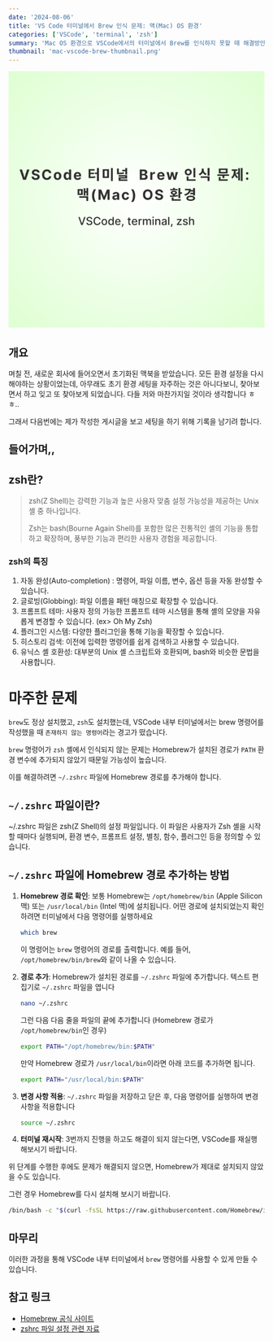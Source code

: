 ```yaml
---
date: '2024-08-06'
title: 'VS Code 터미널에서 Brew 인식 문제: 맥(Mac) OS 환경'
categories: ['VSCode', 'terminal', 'zsh']
summary: 'Mac OS 환경으로 VSCode에서의 터미널에서 Brew를 인식하지 못할 때 해결방안을 알아보자.'
thumbnail: 'mac-vscode-brew-thumbnail.png'
---
```


![mac-vscode-brew-thumbnail](mac-vscode-brew-thumbnail.png)

## 개요

며칠 전, 새로운 회사에 들어오면서 초기화된 맥북을 받았습니다. 모든 환경 설정을 다시 해야하는 상황이었는데, 아무래도 초기 환경 세팅을 자주하는 것은 아니다보니, 찾아보면서 하고 잊고 또 찾아보게 되었습니다. 다들 저와 마찬가지일 것이라 생각합니다 ㅎㅎ..

그래서 다음번에는 제가 작성한 게시글을 보고 세팅을 하기 위해 기록을 남기려 합니다.

## 들어가며,,

## zsh란?

> zsh(Z Shell)는 강력한 기능과 높은 사용자 맞춤 설정 가능성을 제공하는 Unix 셸 중 하나입니다.
>
> Zsh는 bash(Bourne Again Shell)를 포함한 많은 전통적인 셸의 기능을 통합하고 확장하며, 풍부한 기능과 편리한 사용자 경험을 제공합니다.

### zsh의 특징

1. 자동 완성(Auto-completion) : 명령어, 파일 이름, 변수, 옵션 등을 자동 완성할 수 있습니다.
2. 글로빙(Globbing): 파일 이름을 패턴 매칭으로 확장할 수 있습니다.
3. 프롬프트 테마: 사용자 정의 가능한 프롬프트 테마 시스템을 통해 셸의 모양을 자유롭게 변경할 수 있습니다. (ex> Oh My Zsh)
4. 플러그인 시스템: 다양한 플러그인을 통해 기능을 확장할 수 있습니다.
5. 히스토리 검색: 이전에 입력한 명령어를 쉽게 검색하고 사용할 수 있습니다.
6. 유닉스 셸 호환성: 대부분의 Unix 셸 스크립트와 호환되며, bash와 비슷한 문법을 사용합니다.

# 마주한 문제

`brew`도 정상 설치했고, `zsh`도 설치했는데, VSCode 내부 터미널에서는 brew 명령어를 작성했을 때 `존재하지 않는 명령어`라는 경고가 떴습니다.

`brew` 명령어가 `zsh` 셸에서 인식되지 않는 문제는 Homebrew가 설치된 경로가 `PATH` 환경 변수에 추가되지 않았기 때문일 가능성이 높습니다.

이를 해결하려면 `~/.zshrc` 파일에 Homebrew 경로를 추가해야 합니다.

## `~/.zshrc` 파일이란?

~/.zshrc 파일은 zsh(Z Shell)의 설정 파일입니다. 이 파일은 사용자가 Zsh 셸을 시작할 때마다 실행되며, 환경 변수, 프롬프트 설정, 별칭, 함수, 플러그인 등을 정의할 수 있습니다.

## `~/.zshrc` 파일에 Homebrew 경로 추가하는 방법

1. **Homebrew 경로 확인**:
   보통 Homebrew는 `/opt/homebrew/bin` (Apple Silicon 맥) 또는 `/usr/local/bin` (Intel 맥)에 설치됩니다. 어떤 경로에 설치되었는지 확인하려면 터미널에서 다음 명령어를 실행하세요

   ```sh
   which brew
   ```

   이 명령어는 `brew` 명령어의 경로를 출력합니다. 예를 들어, `/opt/homebrew/bin/brew`와 같이 나올 수 있습니다.

2. **경로 추가**:
   Homebrew가 설치된 경로를 `~/.zshrc` 파일에 추가합니다. 텍스트 편집기로 `~/.zshrc` 파일을 엽니다

   ```sh
   nano ~/.zshrc
   ```

   그런 다음 다음 줄을 파일의 끝에 추가합니다 (Homebrew 경로가 `/opt/homebrew/bin`인 경우)

   ```sh
   export PATH="/opt/homebrew/bin:$PATH"
   ```

   만약 Homebrew 경로가 `/usr/local/bin`이라면 아래 코드를 추가하면 됩니다.

   ```sh
   export PATH="/usr/local/bin:$PATH"
   ```

3. **변경 사항 적용**:
   `~/.zshrc` 파일을 저장하고 닫은 후, 다음 명령어를 실행하여 변경 사항을 적용합니다

   ```sh
   source ~/.zshrc
   ```

4. **터미널 재시작**:
   3번까지 진행을 하고도 해결이 되지 않는다면, VSCode를 재실행 해보시기 바랍니다.

위 단계를 수행한 후에도 문제가 해결되지 않으면, Homebrew가 제대로 설치되지 않았을 수도 있습니다.

그런 경우 Homebrew를 다시 설치해 보시기 바랍니다.

```sh
/bin/bash -c "$(curl -fsSL https://raw.githubusercontent.com/Homebrew/install/HEAD/install.sh)"
```

## 마무리

이러한 과정을 통해 VSCode 내부 터미널에서 `brew` 명령어를 사용할 수 있게 만들 수 있습니다.

## 참고 링크

- [Homebrew 공식 사이트](https://brew.sh/)
- [zshrc 파일 설정 관련 자료](https://sourabhbajaj.com/mac-setup/iTerm/zsh.html)
